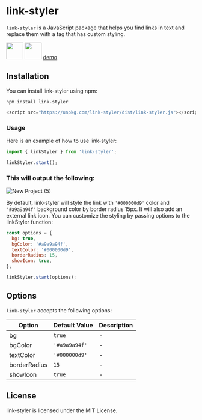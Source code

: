 # link-styler

`link-styler` is a JavaScript package that helps you find links in text and replace them with a tag that has custom styling.

<a href="https://www.npmjs.com/package/link-styler"><img src="https://user-images.githubusercontent.com/11958698/222946410-f8c933d9-fff7-4c0f-9ca7-d60bc02a5f6e.png"  width="45" ></a> <a href="https://github.com/sheikhoo/link-styler"><img src="https://user-images.githubusercontent.com/11958698/222958629-a9503238-bb8e-4a45-820c-e0e696c5b4de.png"  width="45" ></a> <a href="https://sheikhoo.github.io/link-styler/example">demo</a>

## Installation

You can install link-styler using npm:

```
npm install link-styler
```

```js
<script src="https://unpkg.com/link-styler/dist/link-styler.js"></script>
```

### Usage

Here is an example of how to use link-styler:

```js
import { linkStyler } from 'link-styler';

linkStyler.start();
```

### This will output the following:

![New Project (5)](https://user-images.githubusercontent.com/11958698/222882482-1e9d0546-7484-4543-8db1-2eaf02a46cf5.png)

By default, link-styler will style the link with `'#000000d9'` color and `'#a9a9a94f'` background color by border radius 15px. It will also add an external link icon. You can customize the styling by passing options to the linkStyler function:

```js
const options = {
  bg: true,
  bgColor: '#a9a9a94f',
  textColor: '#000000d9',
  borderRadius: 15,
  showIcon: true,
};

linkStyler.start(options);
```

## Options

`link-styler` accepts the following options:

| Option       | Default Value | Description |
| ------------ | ------------- | ----------- |
| bg           | `true`        | -           |
| bgColor      | `'#a9a9a94f'` | -           |
| textColor    | `'#000000d9'` | -           |
| borderRadius | `15`          | -           |
| showIcon     | `true`        | -           |

## License

link-styler is licensed under the MIT License.

